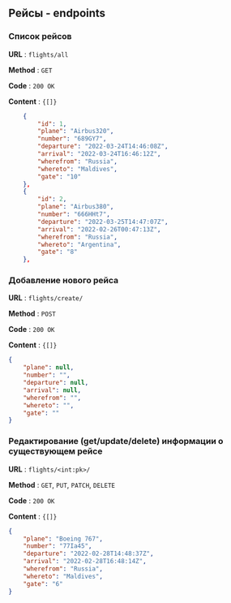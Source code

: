 ## Рейсы - endpoints

### Список рейсов

**URL** : `flights/all`

**Method** : `GET`

**Code** : `200 OK`

**Content** : `{[]}`

```json
    {
        "id": 1,
        "plane": "Airbus320",
        "number": "689GY7",
        "departure": "2022-03-24T14:46:08Z",
        "arrival": "2022-03-24T16:46:12Z",
        "wherefrom": "Russia",
        "whereto": "Maldives",
        "gate": "10"
    },
    {
        "id": 2,
        "plane": "Airbus380",
        "number": "666HHt7",
        "departure": "2022-03-25T14:47:07Z",
        "arrival": "2022-02-26T00:47:13Z",
        "wherefrom": "Russia",
        "whereto": "Argentina",
        "gate": "8"
    },
```

### Добавление нового рейса

**URL** : `flights/create/`

**Method** : `POST`

**Code** : `200 OK`

**Content** : `{[]}`

```json
{
    "plane": null,
    "number": "",
    "departure": null,
    "arrival": null,
    "wherefrom": "",
    "whereto": "",
    "gate": ""
}
```

### Редактирование (get/update/delete) информации о существующем рейсе

**URL** : `flights/<int:pk>/`

**Method** : `GET`, `PUT`, `PATCH`, `DELETE`

**Code** : `200 OK`

**Content** : `{[]}`

```json
{
    "plane": "Boeing 767",
    "number": "77Ia45",
    "departure": "2022-02-28T14:48:37Z",
    "arrival": "2022-02-28T16:48:14Z",
    "wherefrom": "Russia",
    "whereto": "Maldives",
    "gate": "6"
}
```